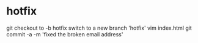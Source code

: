 # hotfix
git checkout to -b hotfix
switch to a new branch 'hotfix'
vim index.html
git commit -a -m 'fixed the broken email address'
